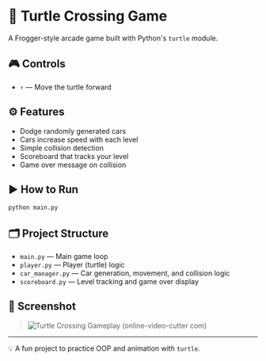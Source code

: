 # 🐢 Turtle Crossing Game

A Frogger-style arcade game built with Python's `turtle` module.

## 🎮 Controls

- `↑` — Move the turtle forward

## ⚙️ Features

- Dodge randomly generated cars
- Cars increase speed with each level
- Simple collision detection
- Scoreboard that tracks your level
- Game over message on collision

## ▶️ How to Run

```bash
python main.py
```

## 🗂 Project Structure

- `main.py` — Main game loop  
- `player.py` — Player (turtle) logic  
- `car_manager.py` — Car generation, movement, and collision logic  
- `scoreboard.py` — Level tracking and game over display  

## 📸 Screenshot

> ![Turtle Crossing Gameplay (online-video-cutter com)](https://github.com/user-attachments/assets/5a22e5b1-8cae-4508-907a-b76adf2f2461)


---

💡 A fun project to practice OOP and animation with `turtle`.
